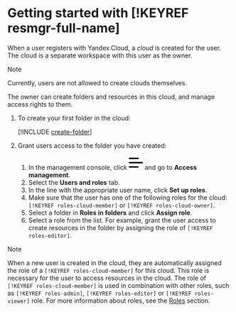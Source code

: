 # Getting started with [!KEYREF resmgr-full-name]

When a user registers with Yandex.Cloud, a _cloud_ is created for the user. The cloud is a separate workspace with this user as the owner.

> [!NOTE]
>
> Currently, users are not allowed to create clouds themselves.

The owner can create folders and resources in this cloud, and manage access rights to them.

1. To create your first folder in the cloud:

    [!INCLUDE [create-folder](../_includes/create-folder.md)]

2. Grant users access to the folder you have created:
    1. In the management console, click ![image](../_assets/ugly-sandwich.svg) and go to **Access management**.
    2. Select the **Users and roles** tab.
    3. In the line with the appropriate user name, click **Set up roles**.
    4. Make sure that the user has one of the following roles for the cloud: `[!KEYREF roles-cloud-member]` or `[!KEYREF roles-cloud-owner]`.
    5. Select a folder in **Roles in folders**  and click **Assign role**.
    6. Select a role from the list. For example, grant the user access to create resources in the folder by assigning the role of `[!KEYREF roles-editor]`.

> [!NOTE]
>
> When a new user is created in the cloud, they are automatically assigned the role of a `[!KEYREF roles-cloud-member]` for this cloud. This role is necessary for the user to access resources in the cloud. The role of `[!KEYREF roles-cloud-member]` is used in combination with other roles, such as `[!KEYREF roles-admin]`, `[!KEYREF roles-editor]` or `[!KEYREF roles-viewer]` role. For more information about roles, see the [Roles](../iam/concepts/access-control/roles.md) section.

